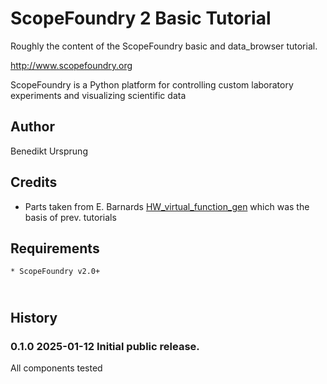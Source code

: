 ScopeFoundry 2 Basic Tutorial
==================================

Roughly the content of the ScopeFoundry basic and data_browser tutorial.

<http://www.scopefoundry.org>

ScopeFoundry is a Python platform for controlling custom laboratory 
experiments and visualizing scientific data


Author
----------

Benedikt Ursprung

## Credits

- Parts taken from E. Barnards [HW_virtual_function_gen](https://github.com/ScopeFoundry/HW_virtual_function_gen) which was the basis of prev. tutorials 

Requirements
------------

	* ScopeFoundry v2.0+


​	
History
--------

### 0.1.0	2025-01-12	Initial public release.

All components tested

